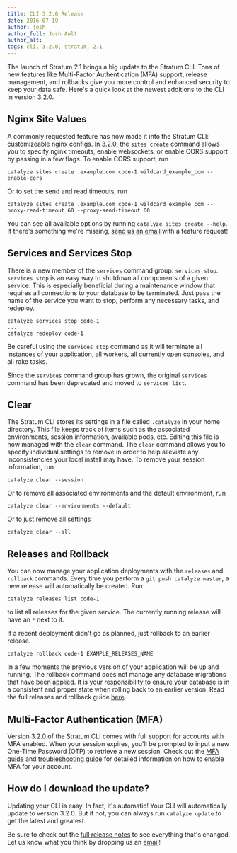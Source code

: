 ```yaml
---
title: CLI 3.2.0 Release
date: 2016-07-19
author: josh
author_full: Josh Ault
author_alt:
tags: cli, 3.2.0, stratum, 2.1
---
```


The launch of Stratum 2.1 brings a big update to the Stratum CLI. Tons of new features like Multi-Factor Authentication (MFA) support, release management, and rollbacks give you more control and enhanced security to keep your data safe. Here's a quick look at the newest additions to the CLI in version 3.2.0.

## Nginx Site Values

A commonly requested feature has now made it into the Stratum CLI: customizeable nginx configs. In 3.2.0, the `sites create` command allows you to specify nginx timeouts, enable websockets, or enable CORS support by passing in a few flags. To enable CORS support, run

```
catalyze sites create .example.com code-1 wildcard_example_com --enable-cors
```

Or to set the send and read timeouts, run

```
catalyze sites create .example.com code-1 wildcard_example_com --proxy-read-timeout 60 --proxy-send-timeout 60
```

You can see all available options by running `catalyze sites create --help`. If there's something we're missing, [send us an email](mailto:support@catalyze.io) with a feature request!

## Services and Services Stop

There is a new member of the `services` command group: `services stop`. `services stop` is an easy way to shutdown all components of a given service. This is especially beneficial during a maintenance window that requires all connections to your database to be terminated. Just pass the name of the service you want to stop, perform any necessary tasks, and redeploy. 

```
catalyze services stop code-1
...
catalyze redeploy code-1
```

Be careful using the `services stop` command as it will terminate all instances of your application, all workers, all currently open consoles, and all rake tasks.

Since the `services` command group has grown, the original `services` command has been deprecated and moved to `services list`.

## Clear

The Stratum CLI stores its settings in a file called `.catalyze` in your home directory. This file keeps track of items such as the associated environments, session information, available pods, etc. Editing this file is now managed with the `clear` command. The `clear` command allows you to specify individual settings to remove in order to help alleviate any inconsistencies your local install may have. To remove your session information, run

```
catalyze clear --session
```

Or to remove all associated environments and the default environment, run

```
catalyze clear --environments --default
```

Or to just remove all settings

```
catalyze clear --all
```

## Releases and Rollback

You can now manage your application deployments with the `releases` and `rollback` commands. Every time you perform a `git push catalyze master`, a new release will automatically be created. Run 

```
catalyze releases list code-1
```

to list all releases for the given service. The currently running release will have an `*` next to it.

If a recent deployment didn't go as planned, just rollback to an earlier release.

```
catalyze rollback code-1 EXAMPLE_RELEASES_NAME
```

In a few moments the previous version of your application will be up and running. The rollback command does not manage any database migrations that have been applied. It is your responsibility to ensure your database is in a consistent and proper state when rolling back to an earlier version. Read the full releases and rollback guide [here](TODO-LINK-TO-THAT-POST).

## Multi-Factor Authentication (MFA)

Version 3.2.0 of the Stratum CLI comes with full support for accounts with MFA enabled. When your session expires, you'll be prompted to input a new One-Time Password (OTP) to retrieve a new session. Check out the [MFA guide](https://resources.catalyze.io/stratum/articles/guides/enable-multi-factor-auth/) and [troubleshooting guide](https://resources.catalyze.io/stratum/articles/mfa-troubleshooting/) for detailed information on how to enable MFA for your account.

## How do I download the update?

Updating your CLI is easy. In fact, it's automatic! Your CLI will automatically update to version 3.2.0. But if not, you can always run `catalyze update` to get the latest and greatest.

Be sure to check out the [full release notes](https://github.com/catalyzeio/cli/releases/tag/3.2.0) to see everything that's changed. Let us know what you think by dropping us an [email](mailto:hello@catalyze.io)!
